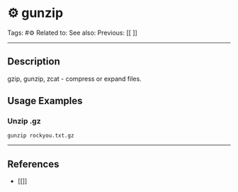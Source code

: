 # ⚙️ gunzip
Tags: #⚙️ 
Related to: 
See also: 
Previous: [[ ]]

---
## Description

gzip, gunzip, zcat - compress or expand files.

## Usage Examples

### Unzip .gz

	gunzip rockyou.txt.gz
	
---
## References
- [[]]